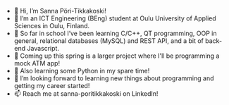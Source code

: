 - 👋 Hi, I’m Sanna Pöri-Tikkakoski!
- 👀 I’m an ICT Engineering (BEng) student at Oulu University of Applied Sciences in Oulu, Finland.
- 🌱 So far in school I’ve been learning C/C++, QT programming, OOP in general, relational databases (MySQL) and REST API, and a bit of back-end Javascript.
- 🏦 Coming up this spring is a larger project where I'll be programming a mock ATM app!
- 🤖 Also learning some Python in my spare time!
- 💞️ I’m looking forward to learning new things about programming and getting my career started! 
- 📫 Reach me at sanna-poritikkakoski on LinkedIn!

<!---
sannatikk/sannatikk is a ✨ special ✨ repository because its `README.md` (this file) appears on your GitHub profile.
You can click the Preview link to take a look at your changes.
--->
